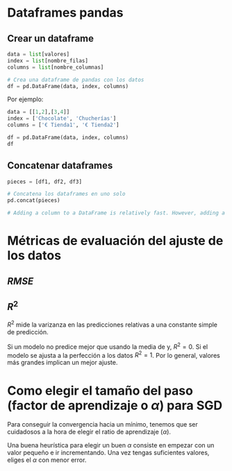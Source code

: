 

# Dataframes pandas

## Crear un dataframe

```python
data = list[valores]
index = list[nombre_filas]
columns = list[nombre_columnas]

# Crea una dataframe de pandas con los datos
df = pd.DataFrame(data, index, columns)
```

Por ejemplo:

```python
data = [[1,2],[3,4]]
index = ['Chocolate', 'Chucherías']
columns = ['€ Tienda1', '€ Tienda2']

df = pd.DataFrame(data, index, columns)
df
```

## Concatenar dataframes

```python
pieces = [df1, df2, df3]

# Concatena los dataframes en uno solo
pd.concat(pieces)

# Adding a column to a DataFrame is relatively fast. However, adding a row requires a copy, and may be expensive. We recommend passing a pre-built list of records to the DataFrame constructor instead of building a DataFrame by iteratively appending records to it.
```

# Métricas de evaluación del ajuste de los datos

## $RMSE$

## $R^2$

$R^2$ mide la varizanza en las predicciones relativas a una constante simple de predicción.

Si un modelo no predice mejor que usando la media de y, $R^2 = 0$. Si el modelo se ajusta a la perfección a los datos $R^2 = 1$. Por lo general, valores más grandes implican un mejor ajuste.


# Como elegir el tamaño del paso (factor de aprendizaje o $\alpha$) para SGD

Para conseguir la convergencia hacia un mínimo, tenemos que ser cuidadosos a la hora de elegir el ratio de aprendizaje ($\alpha$).

Una buena heurística para elegir un buen $\alpha$ consiste en empezar con un valor pequeño e ir incrementando. Una vez tengas suficientes valores, eliges el $\alpha$ con menor error.



